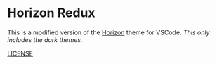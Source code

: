 # Horizon Redux

This is a modified version of the [Horizon](https://github.com/jolaleye/horizon-theme-vscode) theme for VSCode. _This only
includes the dark themes._

[LICENSE](LICENSE)
